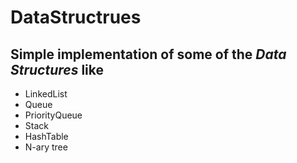 # DataStructrues
## Simple implementation of some of the _Data Structures_ like
- LinkedList
- Queue
- PriorityQueue
- Stack 
- HashTable
- N-ary tree

